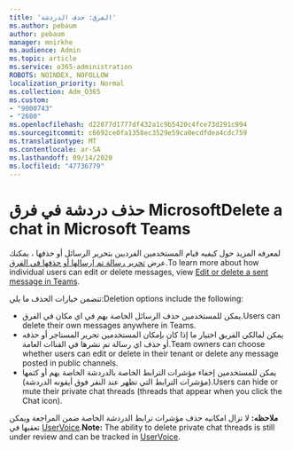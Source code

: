```yaml
---
title: 'الفرق: حذف الدردشة'
ms.author: pebaum
author: pebaum
manager: mnirkhe
ms.audience: Admin
ms.topic: article
ms.service: o365-administration
ROBOTS: NOINDEX, NOFOLLOW
localization_priority: Normal
ms.collection: Adm_O365
ms.custom:
- "9000743"
- "2680"
ms.openlocfilehash: d22877d1777df432a1c9b5420c4fce73d291c994
ms.sourcegitcommit: c6692ce0fa1358ec3529e59ca0ecdfdea4cdc759
ms.translationtype: MT
ms.contentlocale: ar-SA
ms.lasthandoff: 09/14/2020
ms.locfileid: "47736779"
---
```

# <a name="delete-a-chat-in-microsoft-teams"></a><span data-ttu-id="23d36-102">حذف دردشة في فرق Microsoft</span><span class="sxs-lookup"><span data-stu-id="23d36-102">Delete a chat in Microsoft Teams</span></span>

<span data-ttu-id="23d36-103">لمعرفه المزيد حول كيفيه قيام المستخدمين الفرديين بتحرير الرسائل أو حذفها ، يمكنك عرض [تحرير رسالة تم إرسالها أو حذفها في الفرق](https://support.office.com/article/5f1fe604-a900-4a07-b8b7-8cf70ed6b263).</span><span class="sxs-lookup"><span data-stu-id="23d36-103">To learn more about how individual users can edit or delete messages, view [Edit or delete a sent message in Teams](https://support.office.com/article/5f1fe604-a900-4a07-b8b7-8cf70ed6b263).</span></span> 

<span data-ttu-id="23d36-104">تتضمن خيارات الحذف ما يلي:</span><span class="sxs-lookup"><span data-stu-id="23d36-104">Deletion options include the following:</span></span>

- <span data-ttu-id="23d36-105">يمكن للمستخدمين حذف الرسائل الخاصة بهم في اي مكان في الفرق.</span><span class="sxs-lookup"><span data-stu-id="23d36-105">Users can delete their own messages anywhere in Teams.</span></span>
- <span data-ttu-id="23d36-106">يمكن لمالكي الفريق اختيار ما إذا كان بإمكان المستخدمين تحرير المستاجر أو حذفه أو حذف اي رسالة تم نشرها في القناات العامة.</span><span class="sxs-lookup"><span data-stu-id="23d36-106">Team owners can choose whether users can edit or delete in their tenant or delete any message posted in public channels.</span></span>
- <span data-ttu-id="23d36-107">يمكن للمستخدمين إخفاء مؤشرات الترابط الخاصة بالدردشة الخاصة بهم أو كتمها (مؤشرات الترابط التي تظهر عند النقر فوق أيقونه الدردشة).</span><span class="sxs-lookup"><span data-stu-id="23d36-107">Users can hide or mute their private chat threads (threads that appear when you click the Chat icon).</span></span>

<span data-ttu-id="23d36-108">**ملاحظه:** لا تزال امكانيه حذف مؤشرات ترابط الدردشة الخاصة ضمن المراجعة ويمكن تعقبها في [UserVoice](https://microsoftteams.uservoice.com/forums/555103-public/suggestions/33535006-delete-private-chat-threads).</span><span class="sxs-lookup"><span data-stu-id="23d36-108">**Note:** The ability to delete private chat threads is still under review and can be tracked in [UserVoice](https://microsoftteams.uservoice.com/forums/555103-public/suggestions/33535006-delete-private-chat-threads).</span></span> 